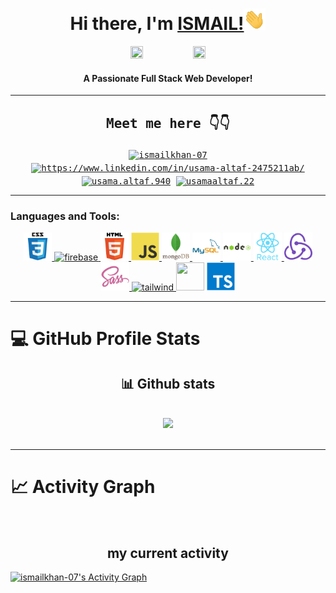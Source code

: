 <h1 align="center">Hi there, I'm <a href="https://ismailkhan-07.github.io" rel="nofollow">ISMAIL!</a><img width="35" src="https://github.com/1999AZZAR/1999AZZAR/blob/main/resources/img/waving.gif"></h1>

<p align="center"> <img src="https://octodex.github.com/images/daftpunktocat-thomas.gif" height="20%" width="20%"><img src="https://octodex.github.com/images/daftpunktocat-guy.gif" height="20%" width="20%"></p>

<h4 align="center">A Passionate Full Stack Web Developer!</h4>


<sammary>
  <hr/>

<sammary>
  <samp>
    <h2 align="center">Meet me here 👇👇</h2>
    <p dir="auto" align="center">
<a href="https://twitter.com/Ismail_K_07" rel="nofollow"><img src="https://raw.githubusercontent.com/rahuldkjain/github-profile-readme-generator/master/src/images/icons/Social/twitter.svg" alt="ismailkhan-07" style="max-width: 100%;" width="40" height="30" align="middle"></a>
<a href="https://www.linkedin.com/in/ismail-khan-092696219/" rel="nofollow"><img src="https://raw.githubusercontent.com/rahuldkjain/github-profile-readme-generator/master/src/images/icons/Social/linked-in-alt.svg" alt="https://www.linkedin.com/in/usama-altaf-2475211ab/" style="max-width: 100%;" width="40" height="30" align="middle"></a>
<a href="https://www.facebook.com/profile.php?id=100017984352540" rel="nofollow"><img src="https://raw.githubusercontent.com/rahuldkjain/github-profile-readme-generator/master/src/images/icons/Social/facebook.svg" alt="usama.altaf.940" style="max-width: 100%;" width="40" height="30" align="middle"></a>
<a href="https://www.instagram.com/_ismile_khan" rel="nofollow"><img src="https://raw.githubusercontent.com/rahuldkjain/github-profile-readme-generator/master/src/images/icons/Social/instagram.svg" alt="usamaaltaf.22" style="max-width: 100%;" width="40" height="30" align="middle"></a>
</p>
  </samp>
</div>
</div>
<div> 
   <hr/>
  <h3>Languages and Tools:</h3>
  <p dir="auto" align="center">  <a href="https://www.w3schools.com/css/" rel="nofollow"> <img src="https://raw.githubusercontent.com/devicons/devicon/master/icons/css3/css3-original-wordmark.svg" alt="css3" style="max-width: 100%;" width="45" height="45"> </a> <a href="https://firebase.google.com/" rel="nofollow"> <img src="https://camo.githubusercontent.com/dd4b2422ed3bfc9da88c43d18550375c66f9584327dff7ecc19315ce50b96f07/68747470733a2f2f7777772e766563746f726c6f676f2e7a6f6e652f6c6f676f732f66697265626173652f66697265626173652d69636f6e2e737667" alt="firebase" data-canonical-src="https://www.vectorlogo.zone/logos/firebase/firebase-icon.svg" style="max-width: 100%;" width="45" height="45"> </a> <a href="https://www.w3.org/html/" rel="nofollow"> <img src="https://raw.githubusercontent.com/devicons/devicon/master/icons/html5/html5-original-wordmark.svg" alt="html5" style="max-width: 100%;" width="45" height="45"> </a> <a href="https://developer.mozilla.org/en-US/docs/Web/JavaScript" rel="nofollow"> <img src="https://raw.githubusercontent.com/devicons/devicon/master/icons/javascript/javascript-original.svg" alt="javascript" style="max-width: 100%;" width="45" height="45"> </a> <a href="https://www.mongodb.com/" rel="nofollow"> <img src="https://raw.githubusercontent.com/devicons/devicon/master/icons/mongodb/mongodb-original-wordmark.svg" alt="mongodb" style="max-width: 100%;" width="45" height="45"> </a> <a href="https://www.mysql.com/" rel="nofollow"> <img src="https://raw.githubusercontent.com/devicons/devicon/master/icons/mysql/mysql-original-wordmark.svg" alt="mysql" style="max-width: 100%;" width="45" height="45"> </a> <a href="https://nodejs.org" rel="nofollow"> <img src="https://raw.githubusercontent.com/devicons/devicon/master/icons/nodejs/nodejs-original-wordmark.svg" alt="nodejs" style="max-width: 100%;" width="45" height="45"> </a> <a href="https://reactjs.org/" rel="nofollow"> <img src="https://raw.githubusercontent.com/devicons/devicon/master/icons/react/react-original-wordmark.svg" alt="react" style="max-width: 100%;" width="45" height="45"> </a> <a href="https://redux.js.org" rel="nofollow"> <img src="https://raw.githubusercontent.com/devicons/devicon/master/icons/redux/redux-original.svg" alt="redux" style="max-width: 100%;" width="45" height="45"> </a> <a href="https://sass-lang.com" rel="nofollow"> <img src="https://raw.githubusercontent.com/devicons/devicon/master/icons/sass/sass-original.svg" alt="sass" style="max-width: 100%;" width="45" height="45"> </a>  <a href="https://tailwindcss.com/" rel="nofollow"> <img src="https://camo.githubusercontent.com/5734d0669fe22ce04a1cb989a156cd32c379875f6bca56d5210c9432824856d9/68747470733a2f2f7777772e766563746f726c6f676f2e7a6f6e652f6c6f676f732f7461696c77696e646373732f7461696c77696e646373732d69636f6e2e737667" alt="tailwind" data-canonical-src="https://www.vectorlogo.zone/logos/tailwindcss/tailwindcss-icon.svg" style="max-width: 100%;" width="45" height="45"> </a><a target="_blank" rel="noopener noreferrer" href="https://camo.githubusercontent.com/5d6bd5caa91b0cc83df372c1a2c23c15a8a6a3c63bbffb4b2fb54e406cce9fc4/68747470733a2f2f63646e2d69636f6e732d706e672e666c617469636f6e2e636f6d2f3531322f3733332f3733333630392e706e67"><img src="https://camo.githubusercontent.com/5d6bd5caa91b0cc83df372c1a2c23c15a8a6a3c63bbffb4b2fb54e406cce9fc4/68747470733a2f2f63646e2d69636f6e732d706e672e666c617469636f6e2e636f6d2f3531322f3733332f3733333630392e706e67" style="max-width: 100%;" width="45" height="45"></a> <a href="https://www.typescriptlang.org/" rel="nofollow"> <img src="https://raw.githubusercontent.com/devicons/devicon/master/icons/typescript/typescript-original.svg" alt="typescript" style="max-width: 100%;" width="45" height="45"> </a> </p>
    <hr/>
  <h1>💻 GitHub Profile Stats</h1>
  <div>
    <h2 align="center"> 📊 Github stats </h2>
      <br/>
        <div align="center">
          <a href="https://github.com/ismailkhan-07">
          <img width="70%" src="https://github-readme-streak-stats.herokuapp.com/?user=ismailkhan-07&theme=gruvbox&hide_border=true" />
          </a>
       </div>
     <br>
  </div>    
</div>

<div>
   <hr/>
  <h1>📈 Activity Graph</h1>
  <br/>
  <h2 align="center"> my current activity </h2>
<a href="https://github.com/ismailkhan-07/github-readme-activity-graph"><img alt="ismailkhan-07's Activity Graph" src="https://activity-graph.herokuapp.com/graph/?username=ismailkhan-07&bg_color=000&color=fff&line=00E676&point=fff&hide_border=true" /></a>
</div>
